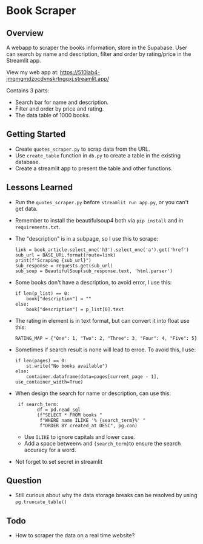 # Book Scraper
## Overview
A webapp to scraper the books information, store in the Supabase. User can search by name and description, filter and order by rating/price in the Streamlit app.

View my web app at: https://510lab4-jmqmgmdzocdvnskrtngqxj.streamlit.app/


Contains 3 parts:

- Search bar for name and description.
- Filter and order by price and rating.
- The data table of 1000 books.

## Getting Started
- Create ```quotes_scraper.py``` to scrap data from the URL.
- Use ```create_table``` function in ```db.py``` to create a table in the existing database.
- Create a streamlit app to present the table and other functions.

## Lessons Learned
- Run the ```quotes_scraper.py``` before ```streamlit run app.py```, or you can't get data.
- Remember to install the beautifulsoup4 both via ```pip install``` and in ```requirements.txt```.
- The "description" is in a subpage, so I use this to scrape:
    ```
    link = book_article.select_one('h3').select_one('a').get('href')
    sub_url = BASE_URL.format(route=link)
    print(f"Scraping {sub_url}")
    sub_response = requests.get(sub_url)
    sub_soup = BeautifulSoup(sub_response.text, 'html.parser')
    ```
- Some books don't have a description, to avoid error, I use this:
    ```
    if len(p_list) == 0:
        book["description"] = ""
    else:
        book["description"] = p_list[0].text
    ```
- The rating in element is in text format, but can convert it into float use this:
    ```
    RATING_MAP = {"One": 1, "Two": 2, "Three": 3, "Four": 4, "Five": 5}
    ```

- Sometimes if search result is none will lead to erroe. To avoid this, I use:
    ```
    if len(pages) == 0:
        st.write("No books available")
    else:
        container.dataframe(data=pages[current_page - 1], use_container_width=True)
    ```
- When design the search for name or description, can use this:
    ```
     if search_term:
            df = pd.read_sql
            (f"SELECT * FROM books "
             f"WHERE name ILIKE '% {search_term}%' "
             f"ORDER BY created_at DESC", pg.con)
    ```
    - Use ```ILIKE``` to ignore capitals and lower case.
    - Add a space between```%``` and  ```{search_term}```to ensure the search accuracy for a word.
- Not forget to set secret in streamlit

## Question
- Still curious about why the data storage breaks can be resolved by using ```pg.truncate_table()```
## Todo
- How to scraper the data on a real time website?